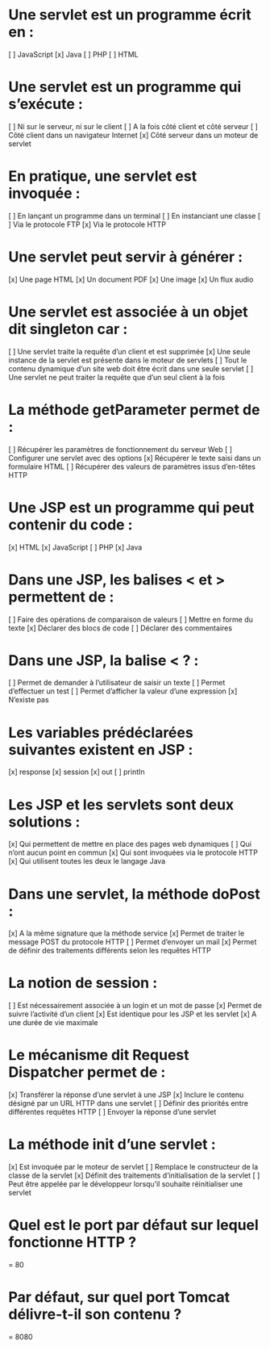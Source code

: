 # Une servlet est un programme écrit en :
[ ] JavaScript
[x] Java
[ ] PHP
[ ] HTML

# Une servlet est un programme qui s’exécute :
[ ] Ni sur le serveur, ni sur le client
[ ] A la fois côté client et côté serveur
[ ] Côté client dans un navigateur Internet
[x] Côté serveur dans un moteur de servlet

# En pratique, une servlet est invoquée :
[ ] En lançant un programme dans un terminal
[ ] En instanciant une classe
[ ] Via le protocole FTP
[x] Via le protocole HTTP

# Une servlet peut servir à générer :
[x] Une page HTML
[x] Un document PDF
[x] Une image
[x] Un flux audio

# Une servlet est associée à un objet dit singleton car :
[ ] Une servlet traite la requête d’un client et est supprimée
[x] Une seule instance de la servlet est présente dans le moteur de servlets
[ ] Tout le contenu dynamique d’un site web doit être écrit dans une seule servlet
[ ] Une servlet ne peut traiter la requête que d’un seul client à la fois

# La méthode getParameter permet de :
[ ] Récupérer les paramètres de fonctionnement du serveur Web
[ ] Configurer une servlet avec des options
[x] Récupérer le texte saisi dans un formulaire HTML
[ ] Récupérer des valeurs de paramètres issus d’en-têtes HTTP

# Une JSP est un programme qui peut contenir du code :
[x] HTML
[x] JavaScript
[ ] PHP
[x] Java

# Dans une JSP, les balises &lt; et &gt; permettent de :
[ ] Faire des opérations de comparaison de valeurs
[ ] Mettre en forme du texte
[x] Déclarer des blocs de code
[ ] Déclarer des commentaires

# Dans une JSP, la balise &lt; ? :
[ ] Permet de demander à l’utilisateur de saisir un texte
[ ] Permet d’effectuer un test
[ ] Permet d’afficher la valeur d’une expression
[x] N’existe pas

# Les variables prédéclarées suivantes existent en JSP :
[x] response
[x] session
[x] out
[ ] printIn

# Les JSP et les servlets sont deux solutions :
[x] Qui permettent de mettre en place des pages web dynamiques
[ ] Qui n’ont aucun point en commun
[x] Qui sont invoquées via le protocole HTTP
[x] Qui utilisent toutes les deux le langage Java

# Dans une servlet, la méthode doPost :
[x] A la même signature que la méthode service
[x] Permet de traiter le message POST du protocole HTTP
[ ] Permet d’envoyer un mail
[x] Permet de définir des traitements différents selon les requêtes HTTP

# La notion de session :
[ ] Est nécessairement associée à un login et un mot de passe
[x] Permet de suivre l’activité d’un client
[x] Est identique pour les JSP et les servlet
[x] A une durée de vie maximale

# Le mécanisme dit Request Dispatcher permet de :
[x] Transférer la réponse d’une servlet à une JSP
[x] Inclure le contenu désigné par un URL HTTP dans une servlet
[ ] Définir des priorités entre différentes requêtes HTTP
[ ] Envoyer la réponse d’une servlet

# La méthode init d’une servlet :
[x] Est invoquée par le moteur de servlet
[ ] Remplace le constructeur de la classe de la servlet
[x] Définit des traitements d’initialisation de la servlet
[ ] Peut être appelée par le développeur lorsqu’il souhaite réinitialiser une servlet

# Quel est le port par défaut sur lequel fonctionne HTTP ?
= 80

# Par défaut, sur quel port Tomcat délivre-t-il son contenu ?
= 8080
